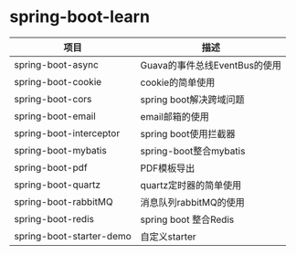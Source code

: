 # spring-boot-learn

项目 | 描述
---|---
spring-boot-async | Guava的事件总线EventBus的使用
spring-boot-cookie | cookie的简单使用
spring-boot-cors | spring boot解决跨域问题
spring-boot-email | email邮箱的使用
spring-boot-interceptor | spring boot使用拦截器
spring-boot-mybatis | spring-boot整合mybatis
spring-boot-pdf | PDF模板导出
spring-boot-quartz | quartz定时器的简单使用
spring-boot-rabbitMQ | 消息队列rabbitMQ的使用
spring-boot-redis | spring boot 整合Redis
spring-boot-starter-demo | 自定义starter


